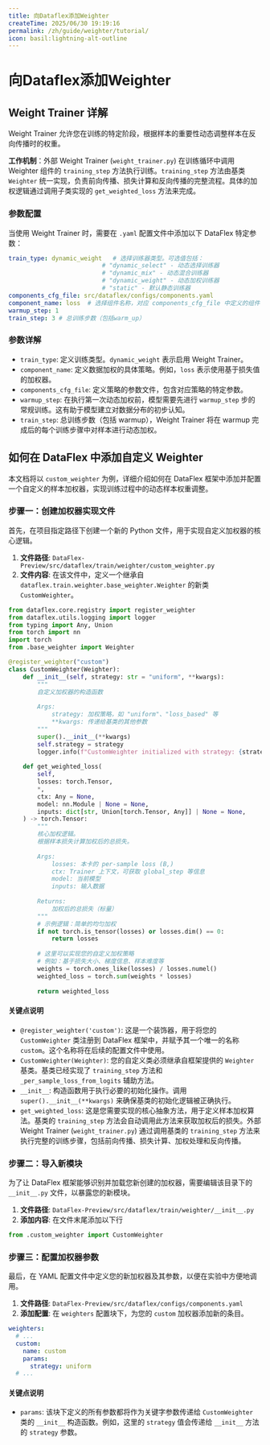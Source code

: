 ```yaml
---
title: 向Dataflex添加Weighter
createTime: 2025/06/30 19:19:16
permalink: /zh/guide/weighter/tutorial/
icon: basil:lightning-alt-outline
---
```


# 向Dataflex添加Weighter

## Weight Trainer 详解

Weight Trainer 允许您在训练的特定阶段，根据样本的重要性动态调整样本在反向传播时的权重。

**工作机制**：外部 Weight Trainer (`weight_trainer.py`) 在训练循环中调用 Weighter 组件的 `training_step` 方法执行训练。`training_step` 方法由基类 `Weighter` 统一实现，负责前向传播、损失计算和反向传播的完整流程。具体的加权逻辑通过调用子类实现的 `get_weighted_loss` 方法来完成。

### 参数配置

当使用 Weight Trainer 时，需要在 `.yaml` 配置文件中添加以下 DataFlex 特定参数：

```yaml
train_type: dynamic_weight   # 选择训练器类型。可选值包括：
                          # "dynamic_select" - 动态选择训练器
                          # "dynamic_mix" - 动态混合训练器
                          # "dynamic_weight" - 动态加权训练器
                          # "static" - 默认静态训练器
components_cfg_file: src/dataflex/configs/components.yaml
component_name: loss  # 选择组件名称，对应 components_cfg_file 中定义的组件
warmup_step: 1
train_step: 3 # 总训练步数（包括warm_up）
```

### 参数详解

- `train_type`: 定义训练类型。`dynamic_weight` 表示启用 Weight Trainer。
- `component_name`: 定义数据加权的具体策略。例如，`loss` 表示使用基于损失值的加权器。
- `components_cfg_file`: 定义策略的参数文件，包含对应策略的特定参数。
- `warmup_step`: 在执行第一次动态加权前，模型需要先进行 `warmup_step` 步的常规训练。这有助于模型建立对数据分布的初步认知。
- `train_step`: 总训练步数（包括 warmup），Weight Trainer 将在 warmup 完成后的每个训练步骤中对样本进行动态加权。

## 如何在 DataFlex 中添加自定义 Weighter

本文档将以 `custom_weighter` 为例，详细介绍如何在 DataFlex 框架中添加并配置一个自定义的样本加权器，实现训练过程中的动态样本权重调整。

### 步骤一：创建加权器实现文件

首先，在项目指定路径下创建一个新的 Python 文件，用于实现自定义加权器的核心逻辑。

1. **文件路径**: `DataFlex-Preview/src/dataflex/train/weighter/custom_weighter.py`
2. **文件内容**: 在该文件中，定义一个继承自 `dataflex.train.weighter.base_weighter.Weighter` 的新类 `CustomWeighter`。

```python
from dataflex.core.registry import register_weighter
from dataflex.utils.logging import logger
from typing import Any, Union
from torch import nn
import torch
from .base_weighter import Weighter

@register_weighter("custom")
class CustomWeighter(Weighter):
    def __init__(self, strategy: str = "uniform", **kwargs):
        """
        自定义加权器的构造函数
        
        Args:
            strategy: 加权策略，如 "uniform"、"loss_based" 等
            **kwargs: 传递给基类的其他参数
        """
        super().__init__(**kwargs)
        self.strategy = strategy
        logger.info(f"CustomWeighter initialized with strategy: {strategy}")
    
    def get_weighted_loss(
        self,
        losses: torch.Tensor,
        *,
        ctx: Any = None,
        model: nn.Module | None = None,
        inputs: dict[str, Union[torch.Tensor, Any]] | None = None,
    ) -> torch.Tensor:
        """
        核心加权逻辑。
        根据样本损失计算加权后的总损失。
        
        Args:
            losses: 本卡的 per-sample loss (B,)
            ctx: Trainer 上下文，可获取 global_step 等信息
            model: 当前模型
            inputs: 输入数据
            
        Returns:
            加权后的总损失（标量）
        """
        # 示例逻辑：简单的均匀加权
        if not torch.is_tensor(losses) or losses.dim() == 0:
            return losses
            
        # 这里可以实现您的自定义加权策略
        # 例如：基于损失大小、梯度信息、样本难度等
        weights = torch.ones_like(losses) / losses.numel()
        weighted_loss = torch.sum(weights * losses)
        
        return weighted_loss
```

#### 关键点说明

- `@register_weighter('custom')`: 这是一个装饰器，用于将您的 `CustomWeighter` 类注册到 DataFlex 框架中，并赋予其一个唯一的名称 `custom`。这个名称将在后续的配置文件中使用。
- `CustomWeighter(Weighter)`: 您的自定义类必须继承自框架提供的 `Weighter` 基类。基类已经实现了 `training_step` 方法和 `_per_sample_loss_from_logits` 辅助方法。
- `__init__`: 构造函数用于执行必要的初始化操作。调用 `super().__init__(**kwargs)` 来确保基类的初始化逻辑被正确执行。
- `get_weighted_loss`: 这是您需要实现的核心抽象方法，用于定义样本加权算法。基类的 `training_step` 方法会自动调用此方法来获取加权后的损失。外部 Weight Trainer (`weight_trainer.py`) 通过调用基类的 `training_step` 方法来执行完整的训练步骤，包括前向传播、损失计算、加权处理和反向传播。

### 步骤二：导入新模块

为了让 DataFlex 框架能够识别并加载您新创建的加权器，需要编辑该目录下的 `__init__.py` 文件，以暴露您的新模块。

1. **文件路径**: `DataFlex-Preview/src/dataflex/train/weighter/__init__.py`
2. **添加内容**: 在文件末尾添加以下行

```python
from .custom_weighter import CustomWeighter
```

### 步骤三：配置加权器参数

最后，在 YAML 配置文件中定义您的新加权器及其参数，以便在实验中方便地调用。

1. **文件路径**: `DataFlex-Preview/src/dataflex/configs/components.yaml`
2. **添加配置**: 在 `weighters` 配置块下，为您的 `custom` 加权器添加新的条目。

```yaml
weighters:
  # ...
  custom:
    name: custom
    params:
      strategy: uniform
  # ...
```

#### 关键点说明

- `params`: 该块下定义的所有参数都将作为关键字参数传递给 `CustomWeighter` 类的 `__init__` 构造函数。例如，这里的 `strategy` 值会传递给 `__init__` 方法的 `strategy` 参数。